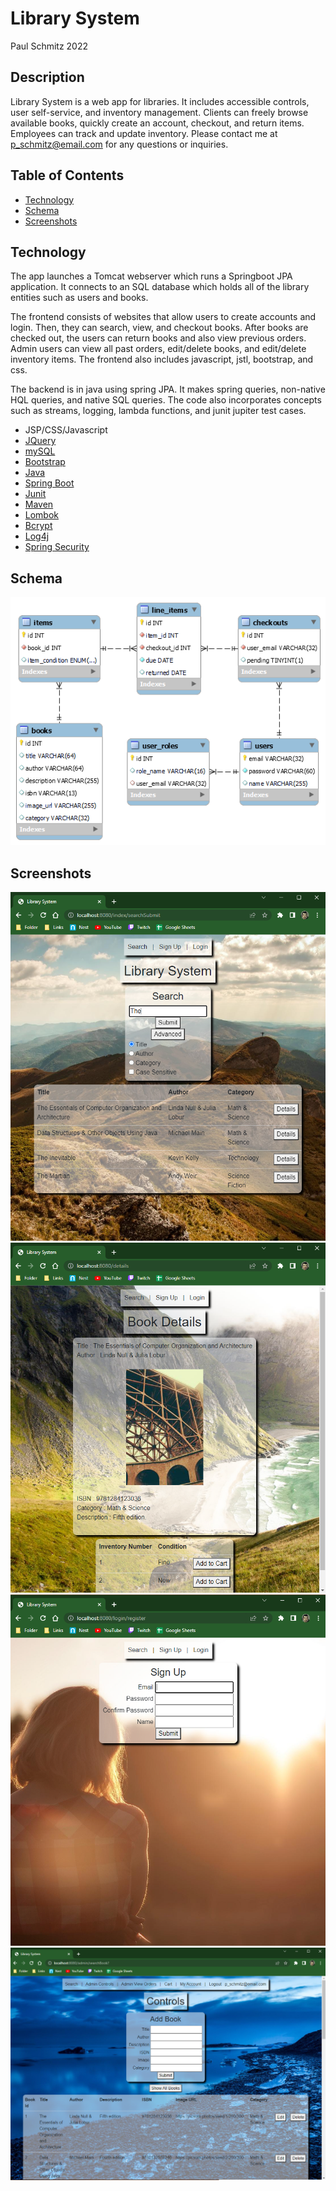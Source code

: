 # Library System
Paul Schmitz 2022 

## Description
Library System is a web app for libraries. It includes accessible controls, user self-service, and inventory management. Clients can freely browse available books, quickly create an account, checkout, and return items. Employees can  track and update inventory. Please contact me at p_schmitz@email.com for any questions or inquiries.

## Table of Contents
- [Technology](#technology)
- [Schema](#schema)
- [Screenshots](#screenshots)

## Technology

The app launches a Tomcat webserver which runs a Springboot JPA application. It connects to an SQL database which holds all of the library entities such as users and books.

The frontend consists of websites that allow users to create accounts and login. Then, they can search, view, and checkout books. After books are checked out, the users can return books and also view previous orders. Admin users can view all past orders, edit/delete books, and edit/delete inventory items. The frontend also includes javascript, jstl, bootstrap, and css.

The backend is in java using spring JPA. It makes spring queries, non-native HQL queries, and native SQL queries. The code also incorporates concepts such as streams, logging, lambda functions, and junit jupiter test cases.

* JSP/CSS/Javascript
* [JQuery](https://api.jquery.com/)
* [mySQL](https://dev.mysql.com/doc/)
* [Bootstrap](https://getbootstrap.com/)
* [Java](https://docs.oracle.com/en/java/)
* [Spring Boot](https://docs.spring.io/spring-boot/docs/current/reference/htmlsingle/)
* [Junit](https://junit.org/junit5/docs/current/user-guide/)
* [Maven](https://maven.apache.org/guides/index.html)
* [Lombok](https://projectlombok.org/features/all)
* [Bcrypt](https://docs.spring.io/spring-security/site/docs/current/api/org/springframework/security/crypto/bcrypt/BCrypt.html)
* [Log4j](https://www.slf4j.org/docs.html)
* [Spring Security](https://docs.spring.io/spring-security/reference/index.html)

## Schema
![Schema](https://github.com/Malchar/library-system/blob/58c2cd7b20950c8c1a12827e006c2c1d001dfc04/schema%20v6.png)

## Screenshots

<img src="https://github.com/Malchar/library-system/blob/877f6439e5180c16f8f6f182fb1e3b977f62062c/screenshots/sc1.png">
<img src="https://github.com/Malchar/library-system/blob/877f6439e5180c16f8f6f182fb1e3b977f62062c/screenshots/sc2.png">
<img src="https://github.com/Malchar/library-system/blob/877f6439e5180c16f8f6f182fb1e3b977f62062c/screenshots/sc3.png">
<img src="https://github.com/Malchar/library-system/blob/877f6439e5180c16f8f6f182fb1e3b977f62062c/screenshots/sc4.png">
